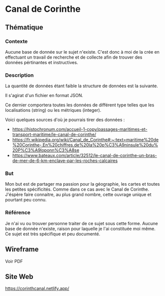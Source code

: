 # Canal de Corinthe

## Thématique

### Contexte
Aucune base de donnée sur le sujet n'existe. C'est donc à moi de la crée en effectuant un travail de recherche et de collecte afin de trouver des données pértinantes et instructives. 


### Description
La quantité de données étant faible la structure de données est la suivante.

Il s'agirat d'un fichier en format JSON.

Ce dernier comportera toutes les données de différent type telles que les localisations (string) ou les métriques (integer).


Voici quelques sources d'où je pourrais tirer des données :
- https://histochronum.com/accueil-1-copy/passages-maritimes-et-transport-maritime/le-canal-de-corinthe/    
- https://fr.wikipedia.org/wiki/Canal_de_Corinthe#:~:text=maritime%20de%20Corinthe-,En%20chiffres,de%20la%20p%C3%A9ninsule%20du%20P%C3%A9loponn%C3%A8se 
- https://www.bateaux.com/article/32512/le-canal-de-corinthe-un-bras-de-mer-de-6-km-enclave-par-les-roches-calcaires
    

### But
Mon but est de partager ma passion pour la géographie, les cartes et toutes les petites spécificités. Comme dans ce cas avec le Canal de Corinthe. J'éspère faire connaitre, au plus grand nombre, cette ouvrage unique et pourtant peu connu. 


### Référence
Je n'ai vu ou trouver personne traiter de ce sujet sous cette forme. Aucune base de donnée n'existe, raison pour laquelle je l'ai constituée moi même. Ce sujet est très spécifique et peu documenté. 



## Wireframe
Voir PDF

## Site Web
https://corinthcanal.netlify.app/
